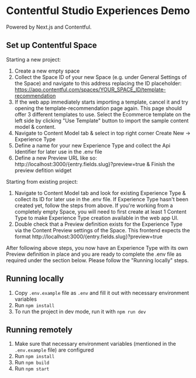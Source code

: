 # Contentful Studio Experiences Demo

Powered by Next.js and Contentful.

## Set up Contentful Space

Starting a new project:
1. Create a new empty space
2. Collect the Space ID of your new Space (e.g. under General Settings of the Space) and navigate to this address replacing the ID placeholder: https://app.contentful.com/spaces/YOUR_SPACE_ID/template-recommendation
3. If the web app immediately starts importing a template, cancel it and try opening the template-recommendation page again. This page should offer 3 different templates to use. Select the Ecommerce template on the left side by clicking "Use Template" button to import the sample content model & content.
4. Navigate to Content Model tab & select in top right corner Create New -> Experience Type
5. Define a name for your new Experience Type and collect the Api Identifier for later use in the .env file
6. Define a new Preview URL like so: http://localhost:3000/{entry.fields.slug}?preview=true & Finish the preview defition widget

Starting from existing project:
1. Navigate to Content Model tab and look for existing Experience Type & collect its ID for later use in the .env file. If Experience Type hasn't been created yet, follow the steps from above. If you're working from a completely empty Space, you will need to first create at least 1 Content Type to make Experience Type creation available in the web app UI.
2. Double check that a Preview definition exists for the Experience Type via the Content Preview settings of the Space. This frontend expects the format http://localhost:3000/{entry.fields.slug}?preview=true

After following above steps, you now have an Experience Type with its own Preview definition in place and you are ready to complete the .env file as required under the section below. Please follow the "Running locally" steps.

## Running locally

1. Copy `.env.example` file as `.env` and fill it out with necessary environment variables
2. Run `npm install`
3. To run the project in dev mode, run it with `npm run dev`

## Running remotely

1. Make sure that necessary environment variables (mentioned in the `.env.example` file) are configured
2. Run `npm install`
3. Run `npm build`
4. Run `npm start`
